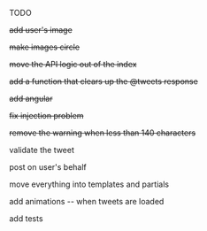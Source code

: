 TODO

~~add user's image~~

~~make images circle~~

~~move the API logic out of the index~~

~~add a function that clears up the @tweets response~~

~~add angular~~

~~fix injection problem~~

~~remove the warning when less than 140 characters~~

validate the tweet

post on user's behalf

move everything into templates and partials

add animations -- when tweets are loaded

add tests

